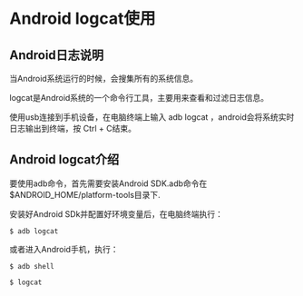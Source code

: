 # Android logcat使用

## Android日志说明

当Android系统运行的时候，会搜集所有的系统信息。

logcat是Android系统的一个命令行工具，主要用来查看和过滤日志信息。

使用usb连接到手机设备，在电脑终端上输入 adb logcat ，android会将系统实时日志输出到终端，按 Ctrl + C结束。

## Android logcat介绍

要使用adb命令，首先需要安装Android SDK.adb命令在$ANDROID_HOME/platform-tools目录下.

安装好Android SDk并配置好环境变量后，在电脑终端执行：

`$ adb logcat`

或者进入Android手机，执行：

`$ adb shell`

`$ logcat`




